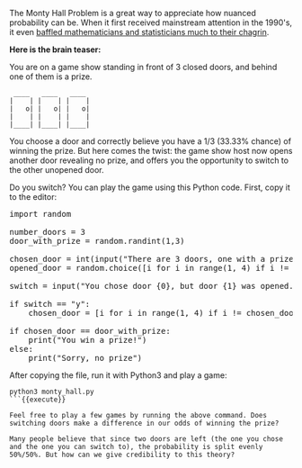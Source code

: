 
The Monty Hall Problem is a great way to appreciate how nuanced probability can be. When it first received mainstream attention in the 1990's, it even [baffled mathematicians and statisticians much to their chagrin](https://priceonomics.com/the-time-everyone-corrected-the-worlds-smartest/). 

**Here is the brain teaser:**

You are on a game show standing in front of 3 closed doors, and behind one of them is a prize. 

```
 ____   ____   ____
|    | |    | |    |
|   o| |   o| |   o|
|    | |    | |    |
|____| |____| |____|

```

You choose a door and correctly believe you have a 1/3 (33.33% chance) of winning the prize. But here comes the twist: the game show host now opens another door revealing no prize, and offers you the opportunity to switch to the other unopened door. 

Do you switch? You can play the game using this Python code. First, copy it to the editor: 

<pre class="file" data-filename="monty_hall.py" data-target="replace">
import random

number_doors = 3
door_with_prize = random.randint(1,3)

chosen_door = int(input("There are 3 doors, one with a prize. Choose a door 1, 2, 3:\n"))
opened_door = random.choice([i for i in range(1, 4) if i != chosen_door])

switch = input("You chose door {0}, but door {1} was opened. Do you want to switch? y/n\n".format(chosen_door, opened_door))

if switch == "y":
    chosen_door = [i for i in range(1, 4) if i != chosen_door and i != opened_door][0]

if chosen_door == door_with_prize:
    print("You win a prize!")
else:
    print("Sorry, no prize")
</pre>

After copying the file, run it with Python3 and play a game: 

```
python3 monty_hall.py
```{{execute}}

Feel free to play a few games by running the above command. Does switching doors make a difference in our odds of winning the prize? 

Many people believe that since two doors are left (the one you chose and the one you can switch to), the probability is split evenly 50%/50%. But how can we give credibility to this theory? 
